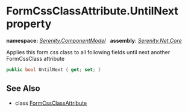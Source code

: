 # FormCssClassAttribute.UntilNext property
**namespace:** *[Serenity.ComponentModel](../../README.md#serenity.componentmodel-namespace)*   **assembly**: *[Serenity.Net.Core](../../README.md)*

Applies this form css class to all following fields until next another FormCssClass attribute

```csharp
public bool UntilNext { get; set; }
```

## See Also

* class [FormCssClassAttribute](../FormCssClassAttribute.md)